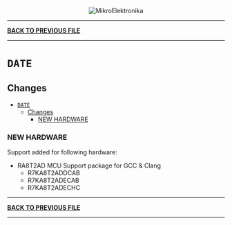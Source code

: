 <p align="center">
  <img src="http://www.mikroe.com/img/designs/beta/logo_small.png?raw=true" alt="MikroElektronika"/>
</p>

---

**[BACK TO PREVIOUS FILE](../changelog.md)**

---

# `DATE`

## Changes

- [`DATE`](#date)
  - [Changes](#changes)
    - [NEW HARDWARE](#new-hardware)

### NEW HARDWARE

Support added for following hardware:

+ RA8T2AD MCU Support package for GCC & Clang
  + R7KA8T2ADDCAB
  + R7KA8T2ADECAB
  + R7KA8T2ADECHC

---

**[BACK TO PREVIOUS FILE](../changelog.md)**

---

